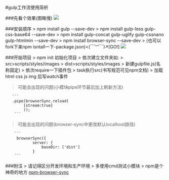 #gulp工作流使用简析

###先看个效果(图略慢)
![](http://www.onedate.cn/pubilcimg/gulp-gif02.gif)


###安装顺序
    > npm install gulp --save-dev
    > npm install gulp-less gulp-css-base64 --save-dev
    > npm install gulp-concat gulp-uglify gulp-cssnano gulp-htmlmin --save-dev
    > npm install browser-sync --save-dev
    > (也可以fork下来npm isntall一下-package.json)<(￣︶￣)↗[GO!]
![](http://www.onedate.cn/pubilcimg/gulp-rely.png)


###开始项目
    > npm  init 初始化项目
    > 依次建立文件夹如:
        > src>scripts/styles/images
        > dist>scripts/styles/images
    > 新建gulpfile.js(名称固定)
        > 依次require一下插件包
        > task执行src(书写规范可见npm文档)
        > 加载html css js img 后写watch事件       
>可能会出现的问题(小模块pipe环节最后加上刷新方法)

       ```
       .pipe(browserSync.reload(
            {stream:true}
            ));
        ```

>可能会出现的问题(browser-sync中更改默认localhost路径) 

        ```
         browserSync({
                server: {
                    baseDir: ['dist']
                }
        ```

###附注
    > 请记得区分开发环境和生产环境
    > 多使用cmd测试小模块
    > npm是个神奇的地方 
[npm-browser-sync](https://www.npmjs.com/package/browser-sync)

